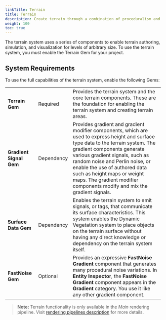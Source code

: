 ```yaml
---
linkTitle: Terrain
title: Terrain
description: Create terrain through a combination of proceduralism and authored content.
weight: 100
toc: true
---
```


The terrain system uses a series of components to enable terrain authoring, simulation, and visualization for levels of arbitrary size. To use the terrain system, you must enable the Terrain Gem for your project.

## System Requirements

To use the full capabilities of the terrain system, enable the following Gems:

|                         |            |                                                                                                                                                                                                                                                                                                                                                                                  |
| ----------------------- | ---------- | -------------------------------------------------------------------------------------------------------------------------------------------------------------------------------------------------------------------------------------------------------------------------------------------------------------------------------------------------------------------------------- |
| **Terrain Gem**         | Required   | Provides the terrain system and the core terrain components. These are the foundation for enabling the terrain system and creating terrain areas.                                                                                                                                                                                                                                |
| **Gradient Signal Gem** | Dependency | Provides gradient and gradient modifier components, which are used to express height and surface type data to the terrain system. The gradient components generate various gradient signals, such as random noise and Perlin noise, or enable the use of authored data such as height maps or weight maps. The gradient modifier components modify and mix the gradient signals. |
| **Surface Data Gem**    | Dependency | Enables the terrain system to emit signals, or tags, that communicate its surface characteristics. This system enables the Dynamic Vegetation system to place objects on the terrain surface without having any direct knowledge or dependency on the terrain system itself.                                                                                                     |
| **FastNoise Gem**       | Optional   | Provides an expressive **FastNoise Gradient** component that generates many procedural noise variations. In **Entity Inspector**, the **FastNoise Gradient** component appears in the **Gradient** category. You use it like any other gradient component.                                                                                                                       |

> **Note:** Terrain functionality is only available in the *Main* rendering pipeline. Visit [rendering pipelines description](../../../../atom-guide/dev-guide/render-pipelines.md) for more details.
